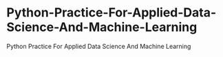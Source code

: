 # Python-Practice-For-Applied-Data-Science-And-Machine-Learning
Python Practice For Applied Data Science And Machine Learning   
